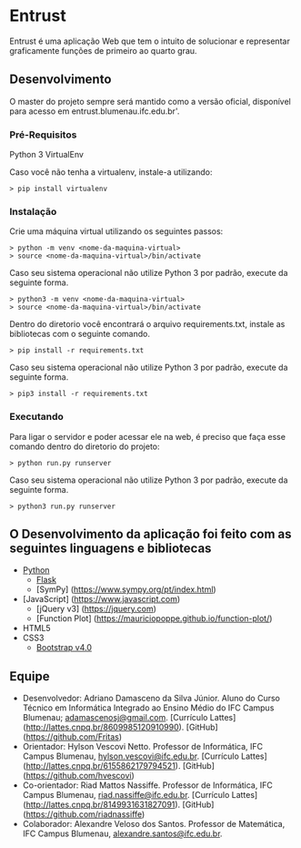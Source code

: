 # Entrust
Entrust é uma aplicação Web que tem o intuito de solucionar e representar graficamente funções de primeiro ao quarto grau.

## Desenvolvimento
O master do projeto sempre será mantido como a versão oficial, disponível para acesso em entrust.blumenau.ifc.edu.br'.

### Pré-Requisitos
Python 3
VirtualEnv

Caso você não tenha a virtualenv, instale-a utilizando:
```
> pip install virtualenv
```

### Instalação
Crie uma máquina virtual utilizando os seguintes passos:
```
> python -m venv <nome-da-maquina-virtual>
> source <nome-da-maquina-virtual>/bin/activate
```
Caso seu sistema operacional não utilize Python 3 por padrão, execute da seguinte forma.
```
> python3 -m venv <nome-da-maquina-virtual>
> source <nome-da-maquina-virtual>/bin/activate
```

Dentro do diretorio você encontrará o arquivo requirements.txt, instale as bibliotecas com o seguinte comando.
```
> pip install -r requirements.txt
```

Caso seu sistema operacional não utilize Python 3 por padrão, execute da seguinte forma.
```
> pip3 install -r requirements.txt
```

### Executando
Para ligar o servidor e poder acessar ele na web, é preciso que faça esse comando dentro do diretorio do projeto:
```
> python run.py runserver
```

Caso seu sistema operacional não utilize Python 3 por padrão, execute da seguinte forma.
```
> python3 run.py runserver
```

## O Desenvolvimento da aplicação foi feito com as seguintes linguagens e bibliotecas
- [Python](https://www.python.org/)
  - [Flask](http://flask.pocoo.org/)
  - [SymPy] (https://www.sympy.org/pt/index.html)
- [JavaScript] (https://www.javascript.com)
  - [jQuery v3] (https://jquery.com)
  - [Function Plot] (https://mauriciopoppe.github.io/function-plot/)
- HTML5
- CSS3
  - [Bootstrap v4.0](https://getbootstrap.com)

## Equipe
* Desenvolvedor: Adriano Damasceno da Silva Júnior. Aluno do Curso Técnico em Informática Integrado ao Ensino Médio do IFC Campus Blumenau; adamascenosj@gmail.com. [Currículo Lattes] (http://lattes.cnpq.br/8609985120910990). [GitHub] (https://github.com/Fritas)
* Orientador: Hylson Vescovi Netto. Professor de Informática, IFC Campus Blumenau, hylson.vescovi@ifc.edu.br. [Currículo Lattes] (http://lattes.cnpq.br/6155862179794521). [GitHub] (https://github.com/hvescovi)
* Co-orientador: Riad Mattos Nassiffe. Professor de Informática, IFC Campus Blumenau, riad.nassiffe@ifc.edu.br. [Currículo Lattes] (http://lattes.cnpq.br/8149931631827091). [GitHub] (https://github.com/riadnassiffe)
* Colaborador: Alexandre Veloso dos Santos. Professor de Matemática, IFC Campus Blumenau, alexandre.santos@ifc.edu.br.
